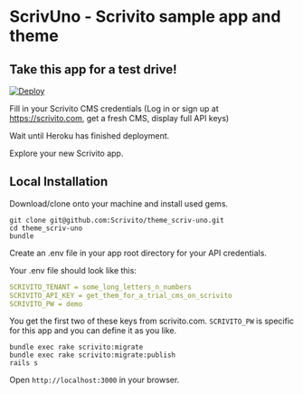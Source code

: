 # ScrivUno - Scrivito sample app and theme

## Take this app for a test drive!

[![Deploy](https://www.herokucdn.com/deploy/button.png)](https://heroku.com/deploy)

Fill in your Scrivito CMS credentials (Log in or sign up at https://scrivito.com, get a fresh CMS, display full API keys)

Wait until Heroku has finished deployment.

Explore your new Scrivito app.

## Local Installation

Download/clone onto your machine and install used gems.

```batchfile
git clone git@github.com:Scrivito/theme_scriv-uno.git
cd theme_scriv-uno
bundle
```

Create an .env file in your app root directory for your API credentials.

Your .env file should look like this:

```yaml
SCRIVITO_TENANT = some_long_letters_n_numbers
SCRIVITO_API_KEY = get_them_for_a_trial_cms_on_scrivito
SCRIVITO_PW = demo
```

You get the first two of these keys from scrivito.com. `SCRIVITO_PW` is specific for this app and you can define it as you like.

```Batchfile
bundle exec rake scrivito:migrate
bundle exec rake scrivito:migrate:publish
rails s
```

Open `http://localhost:3000` in your browser.
